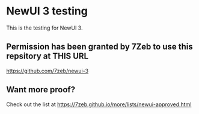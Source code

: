 # NewUI 3 testing
This is the testing for NewUI 3.

## Permission has been granted by 7Zeb to use this repsitory at THIS URL
https://github.com/7zeb/newui-3

## Want more proof?
Check out the list at https://7zeb.github.io/more/lists/newui-approved.html
